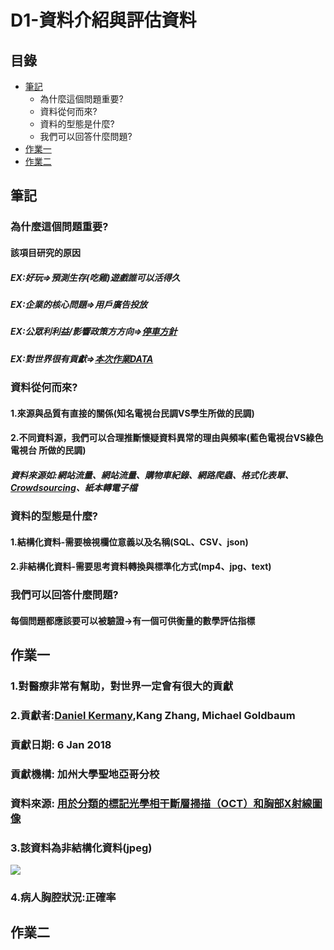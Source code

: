 # D1-資料介紹與評估資料
## 目錄
* [筆記](#筆記)
	* 為什麼這個問題重要?
	* 資料從何而來?
	* 資料的型態是什麼?
	* 我們可以回答什麼問題?
* [作業一](#作業一)
* [作業二](#作業二)

## 筆記
### 為什麼這個問題重要?
#### 該項目研究的原因
##### EX:好玩=>預測生存(吃雞)遊戲誰可以活得久
##### EX:企業的核⼼問題=>用戶廣告投放
##### EX:公眾利利益/影響政策⽅方向=>[停車方針](https://www.kaggle.com/new-york-city/nyc-parking-tickets/home)
##### EX:對世界很有貢獻=>[本次作業DATA](https://www.kaggle.com/paultimothymooney/chest-xray-pneumonia)
### 資料從何而來?
#### 1.來源與品質有直接的關係(知名電視台民調VS學生所做的民調)
#### 2.不同資料源，我們可以合理推斷懷疑資料異常的理由與頻率(藍色電視台VS綠色電視台 所做的民調)
##### 資料來源如:網站流量、網站流量、購物車紀錄、網路爬蟲、格式化表單、[Crowdsourcing](https://en.wikipedia.org/wiki/Crowdsourcing)、紙本轉電子檔
### 資料的型態是什麼?
#### 1.結構化資料-需要檢視欄位意義以及名稱(SQL、CSV、json)
#### 2.非結構化資料-需要思考資料轉換與標準化方式(mp4、jpg、text)
### 我們可以回答什麼問題?
#### 每個問題都應該要可以被驗證→有一個可供衡量的數學評估指標
## 作業一
### 1.對醫療非常有幫助，對世界一定會有很大的貢獻
### 2.貢獻者:[Daniel Kermany](https://www.mendeley.com/profiles/daniel-kermany2/),Kang Zhang,  Michael Goldbaum
###   貢獻日期: 6 Jan 2018 
###   貢獻機構: 加州大學聖地亞哥分校
###   資料來源: [用於分類的標記光學相干斷層掃描（OCT）和胸部X射線圖像](https://data.mendeley.com/datasets/rscbjbr9sj/2)
### 3.該資料為非結構化資料(jpeg)
![](https://i.imgur.com/jZqpV51.png)
### 4.病人胸腔狀況:正確率
## 作業二
